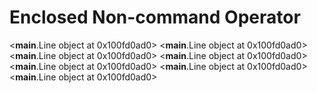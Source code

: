 # Enclosed Non-command Operator

<__main__.Line object at 0x100fd0ad0>
<__main__.Line object at 0x100fd0ad0>
<__main__.Line object at 0x100fd0ad0>
<__main__.Line object at 0x100fd0ad0>
<__main__.Line object at 0x100fd0ad0>
<__main__.Line object at 0x100fd0ad0>
<__main__.Line object at 0x100fd0ad0>
